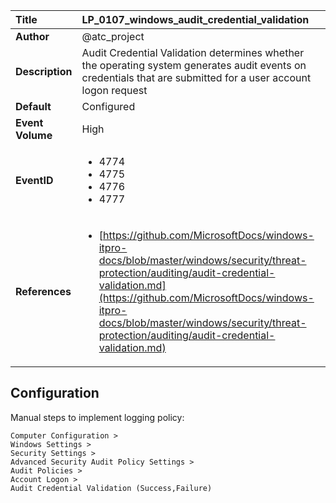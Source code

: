 | Title            | LP_0107_windows_audit_credential_validation                                                                     |
|:-----------------|:--------------------------------------------------------------------------------|
| **Author**       | @atc_project                                                                      |
| **Description**  | Audit Credential Validation determines whether the operating system  generates audit events on credentials that are submitted for a user  account logon request                                                               |
| **Default**      | Configured                                                                   |
| **Event Volume** | High                                                                    |
| **EventID**      | <ul><li>4774</li><li>4775</li><li>4776</li><li>4777</li></ul>         |
| **References**   | <ul><li>[https://github.com/MicrosoftDocs/windows-itpro-docs/blob/master/windows/security/threat-protection/auditing/audit-credential-validation.md](https://github.com/MicrosoftDocs/windows-itpro-docs/blob/master/windows/security/threat-protection/auditing/audit-credential-validation.md)</li></ul> |



## Configuration

Manual steps to implement logging policy:

```
Computer Configuration >
Windows Settings >
Security Settings >
Advanced Security Audit Policy Settings >
Audit Policies >
Account Logon >
Audit Credential Validation (Success,Failure)
```


